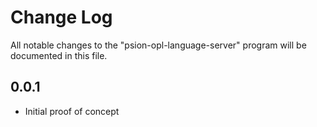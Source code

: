 # Change Log

All notable changes to the "psion-opl-language-server" program will be documented in this file.

## 0.0.1

- Initial proof of concept